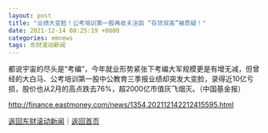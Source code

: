 ```yaml
---
layout: post
title: "业绩大变脸！公考培训第一股再收关注函 “存贷双高”被质疑！"
date: 2021-12-14 08:25:19 +0800
categories: emnews
tags: 东财滚动新闻
---
```


都说宇宙的尽头是“考编”，今年就业形势紧张下考编大军规模更是有增无减，但曾经的大白马、公考培训第一股中公教育三季报业绩却突发大变脸，录得近10亿亏损，股价也从2月的高点跌去76%，超2000亿市值灰飞烟灭。（中国基金报）

<http://finance.eastmoney.com/news/1354,202112142212415595.html>

[返回东财滚动新闻](//finews.withounder.com/emnews/)｜[返回首页](//finews.withounder.com/)